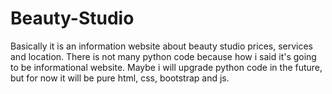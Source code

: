 # Beauty-Studio
Basically it is an information website about beauty studio prices, services and location. There is not many python code because how i said it's going to be informational website. Maybe i will upgrade python code in the future, but for now it will be pure html, css, bootstrap and js.

